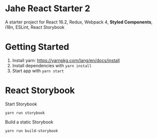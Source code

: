 # Jahe React Starter 2

A starter project for React 16.2, Redux, Webpack 4, **Styled Components**, i18n, ESLint, React Storybook

# Getting Started

1. Install yarn: https://yarnpkg.com/lang/en/docs/install
2. Install dependencies with `yarn install`
3. Start app with `yarn start`

# React Storybook

Start Storybook

```
yarn run storybook
```

Build a static Storybook

```
yarn run build-storybook
```
